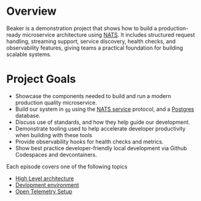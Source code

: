 # Overview

Beaker is a demonstration project that shows how to build a production-ready microservice architecture using [NATS](https://nats.io/). It includes structured request handling, streaming support, service discovery, health checks, and observability features, giving teams a practical foundation for building scalable systems.

# Project Goals

- Showcase the components needed to build and run a modern production quality microservice.
- Build our system in [`go`](https://go.dev/) using the [NATS service](https://docs.nats.io/using-nats/developer/services) protocol, and a [Postgres](https://www.postgresql.org/) database.
- Discuss use of standards, and how they help guide our development.
- Demonstrate tooling used to help accelerate developer productivity when building with these tools
- Provide observability hooks for health checks and metrics.
- Show best practice developer-friendly local development via Github Codespaces and devcontainers.

Each episode covers one of the following topics

- [High Level architecture](./docs/architecture.md)
- [Devlopment environment](./docs/dev-environment.md)
- [Open Telemetry Setup](./docs/otel.md)
